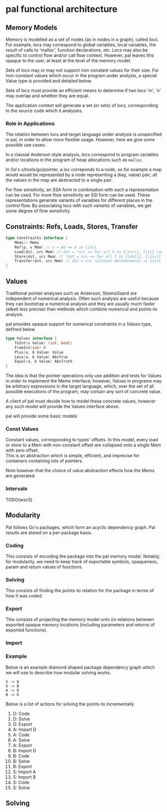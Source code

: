 # pal functional architecture


## Memory Models

Memory is modelled as a set of nodes (as in nodes in a graph), called _locs_.
For example, locs may correspond to global variables, local variables, the
result of calls to 'malloc', function declarations, etc.  Locs may also be
specific to control flow and/or call flow context.  However, pal leaves this
opaque to the user, at least at the level of the memory model.

Sets of locs may or may not support non-constant values for their size.  For non-constant
values which occur in the program under analysis, a special Value type is provided and
detailed below.

Sets of locs must provide an efficient means to determine if two locs 'm', 'n' may overlap
and whether they are equal.

The application context will generate a set (or sets) of locs, corresponding to
the source code which it analysies.

### Role in Applications

The relation between locs and target language under analysis is unspecified in pal,
in order to allow more flexible usage.  However, here we give some possible use cases.

In a classial Anderson style analysis, locs correspond to program variables
and/or locations in the program of heap allocations such as `malloc`.   

In Go's x/tools/go/pointer, a loc correponds to a node, so for example a 
map would would be represented by a node representing a (key, value) pair;
all the values in the map are abstracted to a single pair.

For flow sensitivity, an SSA form in combination with such a representation
can be used.  For more flow sensitivity an SSI form can be used.  These
representations generate variants of variables for different places in the
control flow.  By associating locs with such variants of variables, we
get some degree of flow sensitivity.


## Constraints: Refs, Loads, Stores, Transfer

```go
type Constraints interface {
	Mems() Mems
	Ref(p, v Mem) // a = &b => b in {|a|} 
	Load(dst, src Mem) // dst = *src => for all t in {|src|}, {|t|} \subseteq {|dst|}
	Store(dst, src Mem) // *dst = src => for all t in {|dst|}, {|src|} \subseteq {|t|}
	Transfer(dst, src Mem) // dst = src (without dereference) => {|src|} \subseteq {|dst|}
}
```

## Values

Traditional pointer analyses such as Anderson, SteensGaard are independent of
numerical analysis.  Often such analysis are useful because they can bootstrap a
numerical analysis and they are usually much faster (albeit less precise) than
methods which combine numerical and points-to analysis.

pal provides opaque support for numerical constraints in a _Values_ type, defined
below.

```go
type Values interface {
	ToInt(v Value) (int, bool)
	FromInt(int) V
	Plus(a, b Value) Value
	Less(a, b Value) AbsTrue
	Equal(a, b Value) AbsTruth
}
```


The idea is that the pointer operations only use addition and tests for 
Values in order to implement the Mems interface; however, Values in programs
may be arbitrary expressions in the target language, which, over the 
set of all possible executions of the program, may contain any sort of
concrete value.  

A client of pal must decide how to model these concrete values, however any such
model will provide the Values interface above.

pal will provide some basic models

### Const Values

Constant values, corresponding to types\' offsets.  In this model, every load or store
to a Mem with non-constant offset are collapsed onto a single Mem with zero offset.  
This is an abstraction which is simple, efficient, and imprecise for containers
containing lots of pointers.  

Note however that the choice of value abstraction effects how the Mems are
generated.

### Intervals

TODO(wsc0)

## Modularity

Pal follows Go's packages, which form an acyclic dependency graph.  Pal
results are stored on a per-package basis.


### Coding

This consists of encoding the package into the pal memory model.
Notably, for modularity, we need to keep track of exportable
symbols, opaqueness, param and return values of functions.

### Solving

This consists of finding the points-to relation for the package
in terms of how it was coded.

### Export

This consists of projecting the memory model onto i/o relations
between exported opaque memory locations (including parameters
and returns of exported functions).

### Import


### Example

Below is an example diamond 
shaped package dependency graph which we will use to describe how
modular solving works.

```
S -> A
S -> B
A -> D
B -> D
```
Below is a list of actions for solving the points-to 
incrementally


1. D: Code 
1. D: Solve
1. D: Export
1. A: Import D
1. A: Code
1. A: Solve
1. A: Export
1. B: Import D
1. B: Code
1. B: Solve
1. B: Export
1. S: Import A
1. S: Import B
1. S: Code
1. S: Solve




## Solving



